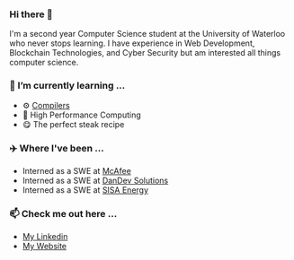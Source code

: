 ### Hi there 👋

I'm a second year Computer Science student at the University of Waterloo who never stops learning. I have experience in Web Development, Blockchain Technologies, and Cyber Security but am interested all things computer science.

### 🌱 I’m currently learning ...
* ⚙️ [Compilers](https://www.linkedin.com/in/jeffniu22/)
* 🚀 High Performance Computing 
* 😋 The perfect steak recipe

### ✈️ Where I've been ...
* Interned as a SWE at [McAfee](https://www.mcafee.com/)
* Interned as a SWE at [DanDev Solutions](https://dandev.solutions/)
* Interned as a SWE at [SISA Energy](https://www.sisaenergy.com/)

### 📫 Check me out here ... 
* [My Linkedin](https://www.linkedin.com/in/mccowanzhang/)
* [My Website](https://www.mccowanzhang.me/)


<!--
**mccowanzhang/mccowanzhang** is a ✨ _special_ ✨ repository because its `README.md` (this file) appears on your GitHub profile.

Here are some ideas to get you started:

- 🔭 I’m currently working on ...
- 🌱 I’m currently learning ...
- 👯 I’m looking to collaborate on ...
- 🤔 I’m looking for help with ...
- 💬 Ask me about ...
- 📫 How to reach me: ...
- 😄 Pronouns: ...
- ⚡ Fun fact: ...
-->
